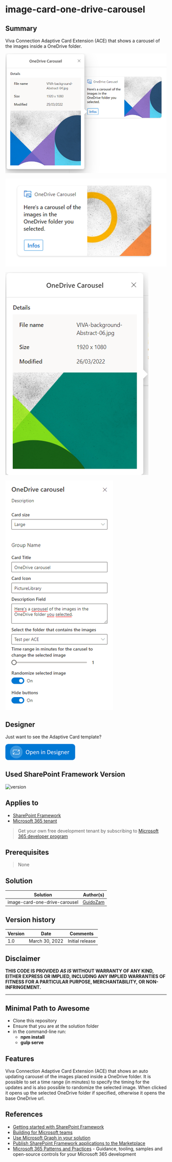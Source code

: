 # image-card-one-drive-carousel

## Summary

Viva Connection Adaptive Card Extension (ACE) that shows a carousel of the images inside a OneDrive folder.

![CardView](./assets/QuickViewAndCardView.png)

![CardView](./assets/CardView.png)

![QuickView](./assets/QuickView.png)

![Property Pane](./assets/PropertyPane.png)

## Designer

Just want to see the Adaptive Card template?

<p>
    <a href="https://adaptivecards.io/designer/index.html?card=https%3A%2F%2Fraw.githubusercontent.com%2FGuidoZam%2FImageCard-OneDrive-CarouselACE%2Fmain%2Fsrc%2FadaptiveCardExtensions%2FoneDriveCarousel%2FquickView%2Ftemplate%2FQuickViewTemplate.json&data=https%3A%2F%2Fraw.githubusercontent.com%2FGuidoZam%2FImageCard-OneDrive-CarouselACE%2Fmain%2Fsrc%2FadaptiveCardExtensions%2FoneDriveCarousel%2FquickView%2Ftemplate%2FquickViewSampleData.json">
        <img src="https://raw.githubusercontent.com/GuidoZam/ImageCard-OneDrive-CarouselACE/main/assets/btn-open-in-designer.png" alt="Open in Adaptive Card Designer" />
    </a>
</p>

## Used SharePoint Framework Version

![version](https://img.shields.io/badge/version-1.13-green.svg)

## Applies to

- [SharePoint Framework](https://aka.ms/spfx)
- [Microsoft 365 tenant](https://docs.microsoft.com/en-us/sharepoint/dev/spfx/set-up-your-developer-tenant)

> Get your own free development tenant by subscribing to [Microsoft 365 developer program](http://aka.ms/o365devprogram)


## Prerequisites

> None

## Solution

Solution|Author(s)
--------|---------
image-card-one-drive-carousel | [GuidoZam](https://github.com/GuidoZam)

## Version history

Version|Date|Comments
-------|----|--------
1.0|March 30, 2022|Initial release

## Disclaimer

**THIS CODE IS PROVIDED *AS IS* WITHOUT WARRANTY OF ANY KIND, EITHER EXPRESS OR IMPLIED, INCLUDING ANY IMPLIED WARRANTIES OF FITNESS FOR A PARTICULAR PURPOSE, MERCHANTABILITY, OR NON-INFRINGEMENT.**

---

## Minimal Path to Awesome

- Clone this repository
- Ensure that you are at the solution folder
- in the command-line run:
  - **npm install**
  - **gulp serve**

## Features

Viva Connection Adaptive Card Extension (ACE) that shows an auto updating carousel of the images placed inside a OneDrive folder. It is possible to set a time range (in minutes) to specify the timing for the updates and is also possible to randomize the selected image.
When clicked it opens up the selected OneDrive folder if specified, otherwise it opens the base OneDrive url.

## References

- [Getting started with SharePoint Framework](https://docs.microsoft.com/en-us/sharepoint/dev/spfx/set-up-your-developer-tenant)
- [Building for Microsoft teams](https://docs.microsoft.com/en-us/sharepoint/dev/spfx/build-for-teams-overview)
- [Use Microsoft Graph in your solution](https://docs.microsoft.com/en-us/sharepoint/dev/spfx/web-parts/get-started/using-microsoft-graph-apis)
- [Publish SharePoint Framework applications to the Marketplace](https://docs.microsoft.com/en-us/sharepoint/dev/spfx/publish-to-marketplace-overview)
- [Microsoft 365 Patterns and Practices](https://aka.ms/m365pnp) - Guidance, tooling, samples and open-source controls for your Microsoft 365 development
